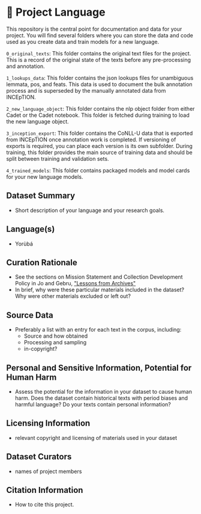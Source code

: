 # 🌱 Project Language 

This repository is the central point for documentation and data for your project. You will find several folders where you can store the data and code used as you create data and train models for a new language. 

`0_original_texts`: This folder contains the original text files for the project. This is a record of the original state of the texts before any pre-processing and annotation.

`1_lookups_data`: This folder contains the json lookups files for unambiguous lemmata, pos, and feats. This data is used to document the bulk annotation process and is superseded by the manually annotated data from INCEpTION.

`2_new_language_object`: This folder contains the nlp object folder from either Cadet or the Cadet notebook. This folder is fetched during training to load the new language object.

`3_inception_export`: This folder contains the CoNLL-U data that is exported from INCEpTION once annotation work is completed. If versioning of exports is required, you can place each version is its own subfolder. During training, this folder provides the main source of training data and should be split between training and validation sets.

`4_trained_models`: This folder contains packaged models and model cards for your new language models.

## Dataset Summary 
- Short description of your language and your research goals.

## Language(s) 
- Yorùbá


## Curation Rationale
- See the sections on Mission Statement and Collection Development Policy in Jo and Gebru, ["Lessons from Archives"](https://arxiv.org/abs/1912.10389)
- In brief, why were these particular materials included in the dataset? Why were other materials excluded or left out?  
  
## Source Data
- Preferably a list with an entry for each text in the corpus, including:
  - Source and how obtained
  - Processing and sampling 
  - in-copyright?

## Personal and Sensitive Information, Potential for Human Harm 
- Assess the potential for the information in your dataset to cause human harm. Does the dataset contain historical texts with period biases and harmful language? Do your texts contain personal information?  

## Licensing Information
- relevant copyright and licensing of materials used in your dataset

## Dataset Curators
- names of project members

## Citation Information
- How to cite this project. 
